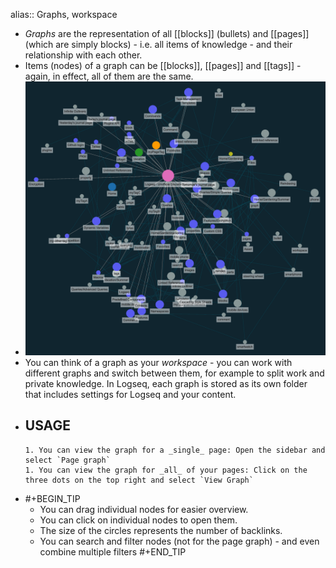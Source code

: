 alias:: Graphs, workspace

- _Graphs_ are the representation of all [[blocks]] (bullets) and [[pages]] (which are simply blocks) - i.e. all items of knowledge - and their relationship with each other.
- Items (nodes) of a graph can be [[blocks]], [[pages]] and [[tags]] - again, in effect, all of them are the same.
- ![image.png](../assets/image_1627833432939_0.png)
- You can think of a graph as your _workspace_ - you can work with different graphs and switch between them, for example to split work and private knowledge. In Logseq, each graph is stored as its own folder that includes settings for Logseq and your content.
- **USAGE**
	-
	  1. You can view the graph for a _single_ page: Open the sidebar and select `Page graph`
	  1. You can view the graph for _all_ of your pages: Click on the three dots on the top right and select `View Graph`
-
  #+BEGIN_TIP
  * You can drag individual nodes for easier overview.
  * You can click on individual nodes to open them.
  * The size of the circles represents the number of backlinks.
  * You can search and filter nodes (not for the page graph) - and even combine multiple filters
  #+END_TIP